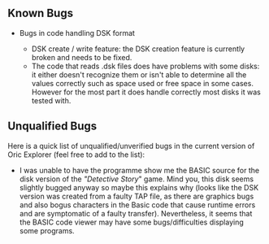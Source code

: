 ## Known Bugs

- Bugs in code handling DSK format 

  - DSK create / write feature: the DSK creation feature is currently broken and needs to be fixed.
  - The code that reads .dsk files does have problems with some disks: it either doesn't recognize them or isn't able to determine all the values correctly such as space used or free space in some cases. However for the most part it does handle correctly most disks it was tested with.



## Unqualified Bugs

Here is a quick list of unqualified/unverified bugs in the current version of Oric Explorer (feel free to add to the list):

- I was unable to have the programme show me the BASIC source for the disk version of the *"Detective Story*" game. Mind you, this disk seems slightly bugged anyway so maybe this explains why (looks like the DSK version was created from a faulty TAP file, as there are graphics bugs and also bogus characters in the Basic code that cause runtime errors and are symptomatic of a faulty transfer). Nevertheless, it seems that the BASIC code viewer may have some bugs/difficulties displaying some programs.

